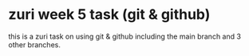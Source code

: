 
# zuri week 5 task (git & github)

this is a zuri task on using git & github including the main branch and 3 other branches.


